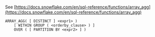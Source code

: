 See [https://docs.snowflake.com/en/sql-reference/functions/array_agg](https://docs.snowflake.com/en/sql-reference/functions/array_agg)
```
ARRAY_AGG( [ DISTINCT ] <expr1> )
    [ WITHIN GROUP ( <orderby_clause> ) ]
    OVER ( [ PARTITION BY <expr2> ] )
```
